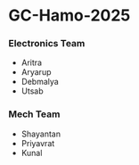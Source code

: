 # GC-Hamo-2025
### Electronics Team
- Aritra
- Aryarup
- Debmalya
- Utsab
### Mech Team
- Shayantan
- Priyavrat
- Kunal
